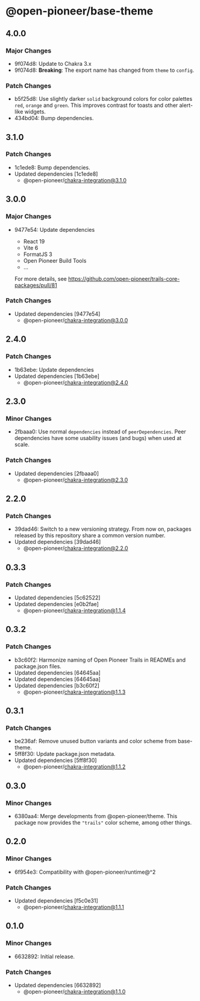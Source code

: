 # @open-pioneer/base-theme

## 4.0.0

### Major Changes

- 9f074d8: Update to Chakra 3.x
- 9f074d8: **Breaking**: The export name has changed from `theme` to `config`.

### Patch Changes

- b5f25d8: Use slightly darker `solid` background colors for color palettes `red`, `orange` and `green`.
  This improves contrast for toasts and other alert-like widgets.
- 434bd04: Bump dependencies.

## 3.1.0

### Patch Changes

- 1c1ede8: Bump dependencies.
- Updated dependencies [1c1ede8]
    - @open-pioneer/chakra-integration@3.1.0

## 3.0.0

### Major Changes

- 9477e54: Update dependencies

    - React 19
    - Vite 6
    - FormatJS 3
    - Open Pioneer Build Tools
    - ...

    For more details, see https://github.com/open-pioneer/trails-core-packages/pull/81

### Patch Changes

- Updated dependencies [9477e54]
    - @open-pioneer/chakra-integration@3.0.0

## 2.4.0

### Patch Changes

- 1b63ebe: Update dependencies
- Updated dependencies [1b63ebe]
    - @open-pioneer/chakra-integration@2.4.0

## 2.3.0

### Minor Changes

- 2fbaaa0: Use normal `dependencies` instead of `peerDependencies`. Peer dependencies have some usability issues (and bugs) when used at scale.

### Patch Changes

- Updated dependencies [2fbaaa0]
    - @open-pioneer/chakra-integration@2.3.0

## 2.2.0

### Patch Changes

- 39dad46: Switch to a new versioning strategy.
  From now on, packages released by this repository share a common version number.
- Updated dependencies [39dad46]
    - @open-pioneer/chakra-integration@2.2.0

## 0.3.3

### Patch Changes

- Updated dependencies [5c62522]
- Updated dependencies [e0b2fae]
    - @open-pioneer/chakra-integration@1.1.4

## 0.3.2

### Patch Changes

- b3c60f2: Harmonize naming of Open Pioneer Trails in READMEs and package.json files.
- Updated dependencies [64645aa]
- Updated dependencies [64645aa]
- Updated dependencies [b3c60f2]
    - @open-pioneer/chakra-integration@1.1.3

## 0.3.1

### Patch Changes

- be236af: Remove unused button variants and color scheme from base-theme.
- 5ff8f30: Update package.json metadata.
- Updated dependencies [5ff8f30]
    - @open-pioneer/chakra-integration@1.1.2

## 0.3.0

### Minor Changes

- 6380aa4: Merge developments from @open-pioneer/theme.
  This package now provides the `"trails"` color scheme, among other things.

## 0.2.0

### Minor Changes

- 6f954e3: Compatibility with @open-pioneer/runtime@^2

### Patch Changes

- Updated dependencies [f5c0e31]
    - @open-pioneer/chakra-integration@1.1.1

## 0.1.0

### Minor Changes

- 6632892: Initial release.

### Patch Changes

- Updated dependencies [6632892]
    - @open-pioneer/chakra-integration@1.1.0
